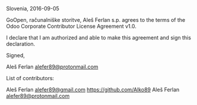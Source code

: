 Slovenia, 2016-09-05

GoOpen, računalniške storitve, Aleš Ferlan s.p. agrees to the terms of the
Odoo Corporate Contributor License Agreement v1.0.

I declare that I am authorized and able to make this agreement and sign this
declaration.

Signed,

Aleš Ferlan alefer89@protonmail.com

List of contributors:

Aleš Ferlan alefer89@gmail.com https://github.com/Alko89
Aleš Ferlan alefer89@protonmail.com
